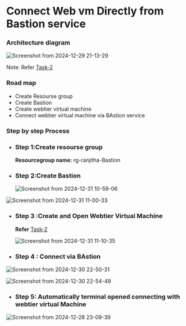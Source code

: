 
# Connect Web vm Directly from Bastion service

### Architecture diagram

![Screenshot from 2024-12-29 21-13-29](https://github.com/user-attachments/assets/02fbf9ea-4a04-4353-9242-bc0765e070c9)





Note: Refer [Task-2](https://github.com/Ranjitha75388/projects/blob/main/Azure/Task-2%20(Connect%20Vm's%20with%20Bastion).md)

### Road map
- Create Resourse group
- Create Bastion
- Create webtier  virtual machine
- Connect webtier virtual machine via BAstion service

### Step by step Process

- ### Step 1:Create resourse group
    **Resourcegroup name:** rg-ranjitha-Bastion
  
- ### Step 2:Create Bastion

   ![Screenshot from 2024-12-31 10-59-06](https://github.com/user-attachments/assets/28dc8148-081d-4cb8-9205-8a0489a0a857)

 ![Screenshot from 2024-12-31 11-00-33](https://github.com/user-attachments/assets/d06d0471-1f4d-4823-90c0-c701b9b9fdd6)
  
- ### Step 3 :Create and Open Webtier Virtual Machine

  **Refer** [Task-2](https://github.com/Ranjitha75388/projects/blob/main/Azure/Task-2%20(Connect%20Vm's%20with%20Bastion).md) 

   ![Screenshot from 2024-12-31 11-10-35](https://github.com/user-attachments/assets/92cf542d-5ce7-455f-a12c-74a7b72f24d4)

- ### Step 4 : Connect via BAstion

 ![Screenshot from 2024-12-30 22-50-31](https://github.com/user-attachments/assets/805c78a7-bfb8-4809-ba06-f46ea6ff3f2d)

  ![Screenshot from 2024-12-30 22-54-49](https://github.com/user-attachments/assets/ff8f8233-befd-4864-9abf-90fdffad3f32)
  
- ### Step 5: Automatically terminal opened connecting with webtier virtual Machine

![Screenshot from 2024-12-28 23-09-39](https://github.com/user-attachments/assets/bff3a133-e81f-465a-8633-bcb199712bb0)

